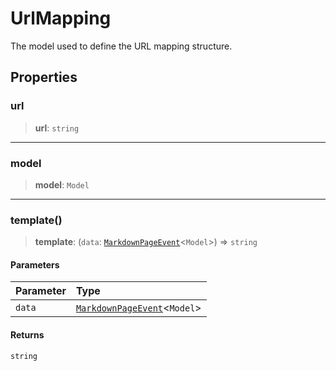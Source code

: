 # UrlMapping

The model used to define the URL mapping structure.

## Properties

### url

> **url**: `string`

***

### model

> **model**: `Model`

***

### template()

> **template**: (`data`: [`MarkdownPageEvent`](/api-docs/Class.MarkdownPageEvent.md)\<`Model`\>) => `string`

#### Parameters

| Parameter | Type |
| :------ | :------ |
| `data` | [`MarkdownPageEvent`](/api-docs/Class.MarkdownPageEvent.md)\<`Model`\> |

#### Returns

`string`
